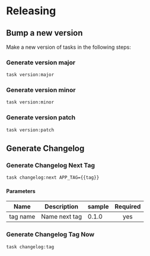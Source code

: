 <!-- Space: Projects -->
<!-- Parent: Tasks -->
<!-- Title: Releasing Tasks -->
<!-- Label: Tasks -->
<!-- Label: Project -->
<!-- Label: Releasing -->
<!-- Include: disclaimer.md -->
<!-- Include: ac:toc -->

# Releasing

## Bump a new version

Make a new version of tasks in the following steps:

### Generate version major

```bash
task version:major
```

### Generate version minor

```bash
task version:minor
```

### Generate version patch

```bash
task version:patch
```

## Generate Changelog

### Generate Changelog Next Tag

```bash
task changelog:next APP_TAG={{tag}}
```

#### Parameters

| Name     | Description   | sample | Required |
| -------- | ------------- | ------ | :------: |
| tag name | Name next tag | 0.1.0  |   yes    |

### Generate Changelog Tag Now

```bash
task changelog:tag
```
